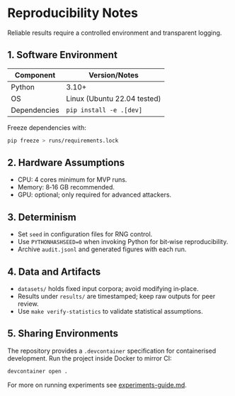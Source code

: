 # Reproducibility Notes

Reliable results require a controlled environment and transparent logging.

## 1. Software Environment

| Component | Version/Notes |
|-----------|---------------|
| Python    | 3.10+ |
| OS        | Linux (Ubuntu 22.04 tested) |
| Dependencies | `pip install -e .[dev]` |

Freeze dependencies with:

```bash
pip freeze > runs/requirements.lock
```

## 2. Hardware Assumptions

* CPU: 4 cores minimum for MVP runs.
* Memory: 8‑16 GB recommended.
* GPU: optional; only required for advanced attackers.

## 3. Determinism

* Set `seed` in configuration files for RNG control.
* Use `PYTHONHASHSEED=0` when invoking Python for bit‑wise reproducibility.
* Archive `audit.jsonl` and generated figures with each run.

## 4. Data and Artifacts

* `datasets/` holds fixed input corpora; avoid modifying in‑place.
* Results under `results/` are timestamped; keep raw outputs for peer review.
* Use `make verify-statistics` to validate statistical assumptions.

## 5. Sharing Environments

The repository provides a `.devcontainer` specification for containerised development.
Run the project inside Docker to mirror CI:

```bash
devcontainer open .
```

For more on running experiments see [experiments-guide.md](experiments-guide.md).
